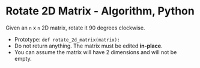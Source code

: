 # Rotate 2D Matrix - Algorithm, Python

Given an `n` x `n` 2D matrix, rotate it 90 degrees clockwise.

* Prototype: `def rotate_2d_matrix(matrix):`
* Do not return anything. The matrix must be edited **in-place**.
* You can assume the matrix will have 2 dimensions and will not be empty.

